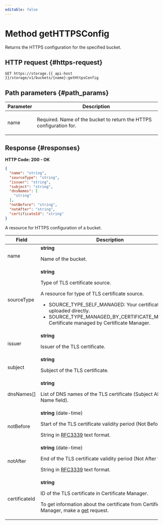 ```yaml
---
editable: false
---
```


# Method getHTTPSConfig
Returns the HTTPS configuration for the specified bucket.
 

 
## HTTP request {#https-request}
```
GET https://storage.{{ api-host }}/storage/v1/buckets/{name}:getHttpsConfig
```
 
## Path parameters {#path_params}
 
Parameter | Description
--- | ---
name | <p>Required. Name of the bucket to return the HTTPS configuration for.</p> 
 
## Response {#responses}
**HTTP Code: 200 - OK**

```json 
{
  "name": "string",
  "sourceType": "string",
  "issuer": "string",
  "subject": "string",
  "dnsNames": [
    "string"
  ],
  "notBefore": "string",
  "notAfter": "string",
  "certificateId": "string"
}
```
A resource for HTTPS configuration of a bucket.
 
Field | Description
--- | ---
name | **string**<br><p>Name of the bucket.</p> 
sourceType | **string**<br><p>Type of TLS certificate source.</p> <p>A resource for type of TLS certificate source.</p> <ul> <li>SOURCE_TYPE_SELF_MANAGED: Your certificate, uploaded directly.</li> <li>SOURCE_TYPE_MANAGED_BY_CERTIFICATE_MANAGER: Certificate managed by Certificate Manager.</li> </ul> 
issuer | **string**<br><p>Issuer of the TLS certificate.</p> 
subject | **string**<br><p>Subject of the TLS certificate.</p> 
dnsNames[] | **string**<br><p>List of DNS names of the TLS certificate (Subject Alternative Name field).</p> 
notBefore | **string** (date-time)<br><p>Start of the TLS certificate validity period (Not Before field).</p> <p>String in <a href="https://www.ietf.org/rfc/rfc3339.txt">RFC3339</a> text format.</p> 
notAfter | **string** (date-time)<br><p>End of the TLS certificate validity period (Not After field)</p> <p>String in <a href="https://www.ietf.org/rfc/rfc3339.txt">RFC3339</a> text format.</p> 
certificateId | **string**<br><p>ID of the TLS certificate in Certificate Manager.</p> <p>To get information about the certificate from Certificate Manager, make a <a href="/docs/certificate-manager/api-ref/Certificate/get">get</a> request.</p> 